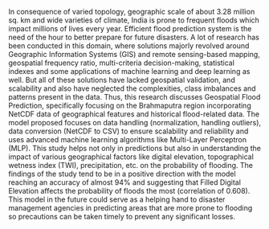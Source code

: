 In consequence of varied topology, geographic scale of about 3.28 million sq. km and wide varieties of climate, India is prone to frequent floods which impact millions of lives every year. Efficient flood prediction system is the need of the hour to better prepare for future disasters. A lot of research has been conducted in this domain, where solutions majorly revolved around Geographic Information Systems (GIS) and remote sensing-based mapping, geospatial frequency ratio, multi-criteria decision-making, statistical indexes and some applications of machine learning and deep learning as well. But all of these solutions have lacked geospatial validation, and scalability and also have neglected the complexities, class imbalances and patterns present in the data. Thus, this research discusses Geospatial Flood Prediction, specifically focusing on the Brahmaputra region incorporating NetCDF data of geographical features and historical flood-related data. The model proposed focuses on data handling (normalization, handling outliers), data conversion (NetCDF to CSV) to ensure scalability and reliability and uses advanced machine learning algorithms like Multi-Layer Perceptron (MLP). This study helps not only in predictions but also in understanding the impact of various geographical factors like digital elevation, topographical wetness index (TWI), precipitation, etc. on the probability of flooding. The findings of the study tend to be in a positive direction with the model reaching an accuracy of almost 94% and suggesting that Filled Digital Elevation affects the probability of floods the most (correlation of 0.608). This model in the future could serve as a helping hand to disaster management agencies in predicting areas that are more prone to flooding so precautions can be taken timely to prevent any significant losses. 
